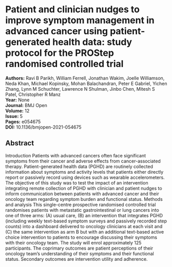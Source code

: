 # Patient and clinician nudges to improve symptom management in advanced cancer using patient-generated health data: study protocol for the PROStep randomised controlled trial

**Authors:** Ravi B Parikh, William Ferrell, Jonathan Wakim, Joelle Williamson, Neda Khan, Michael Kopinsky, Mohan Balachandran, Peter E Gabriel, Yichen Zhang, Lynn M Schuchter, Lawrence N Shulman, Jinbo Chen, Mitesh S Patel, Christopher R Manz  
**Year:** None  
**Journal:** BMJ Open  
**Volume:** 12  
**Issue:** 5  
**Pages:** e054675  
**DOI:** 10.1136/bmjopen-2021-054675  

## Abstract
Introduction Patients with advanced cancers often face significant symptoms from their cancer and adverse effects from cancer-associated therapy. Patient-generated health data (PGHD) are routinely collected information about symptoms and activity levels that patients either directly report or passively record using devices such as wearable accelerometers. The objective of this study was to test the impact of an intervention integrating remote collection of PGHD with clinician and patient nudges to inform communication between patients with advanced cancer and their oncology team regarding symptom burden and functional status. Methods and analysis This single-centre prospective randomised controlled trial randomises patients with metastatic gastrointestinal or lung cancers into one of three arms: (A) usual care, (B) an intervention that integrates PGHD (including weekly text-based symptom surveys and passively recorded step counts) into a dashboard delivered to oncology clinicians at each visit and (C) the same intervention as arm B but with an additional text-based active choice intervention to patients to encourage discussing their symptoms with their oncology team. The study will enrol approximately 125 participants. The coprimary outcomes are patient perceptions of their oncology team’s understanding of their symptoms and their functional status. Secondary outcomes are intervention utility and adherence.


